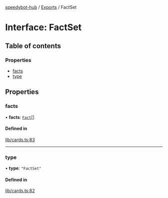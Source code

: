 [speedybot-hub](../README.md) / [Exports](../modules.md) / FactSet

# Interface: FactSet

## Table of contents

### Properties

- [facts](FactSet.md#facts)
- [type](FactSet.md#type)

## Properties

### facts

• **facts**: [`Fact`](Fact.md)[]

#### Defined in

[lib/cards.ts:83](https://github.com/valgaze/speedybot-hub/blob/6ed96ba/src/lib/cards.ts#L83)

___

### type

• **type**: ``"FactSet"``

#### Defined in

[lib/cards.ts:82](https://github.com/valgaze/speedybot-hub/blob/6ed96ba/src/lib/cards.ts#L82)
